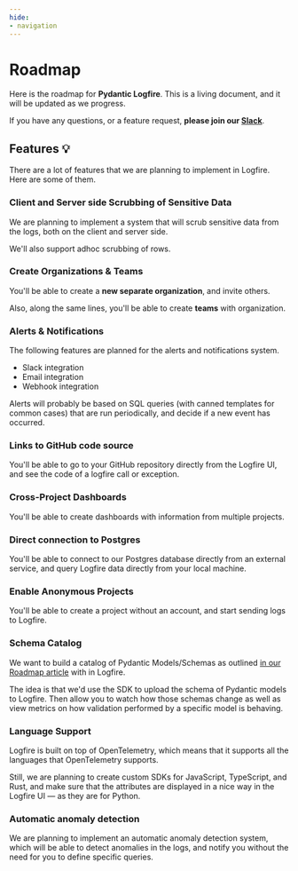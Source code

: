 ```yaml
---
hide:
- navigation
---
```


# Roadmap

Here is the roadmap for **Pydantic Logfire**. This is a living document, and it will be updated as we progress.

If you have any questions, or a feature request, **please join our [Slack][slack]**.

## Features 💡

There are a lot of features that we are planning to implement in Logfire. Here are some of them.

### Client and Server side Scrubbing of Sensitive Data

We are planning to implement a system that will scrub sensitive data from the logs, both on the client and server side.

We'll also support adhoc scrubbing of rows.

### Create Organizations & Teams

You'll be able to create a **new separate organization**, and invite others.

Also, along the same lines, you'll be able to create **teams** with organization.

### Alerts & Notifications

The following features are planned for the alerts and notifications system.

- Slack integration
- Email integration
- Webhook integration

Alerts will probably be based on SQL queries (with canned templates for common cases) that are run periodically, and decide if a new event has occurred.

### Links to GitHub code source

You'll be able to go to your GitHub repository directly from the Logfire UI, and see
the code of a logfire call or exception.

### Cross-Project Dashboards

You'll be able to create dashboards with information from multiple projects.

### Direct connection to Postgres

You'll be able to connect to our Postgres database directly from an external service, and
query Logfire data directly from your local machine.

### Enable Anonymous Projects

You'll be able to create a project without an account, and start sending logs to Logfire.

### Schema Catalog

We want to build a catalog of Pydantic Models/Schemas as outlined
[in our Roadmap article](https://blog.pydantic.dev/blog/2023/06/13/help-us-build-our-roadmap--pydantic/#4-schema-catalog)
with in Logfire.

The idea is that we'd use the SDK to upload the schema of Pydantic models to Logfire.
Then allow you to watch how those schemas change as well as view metrics on how validation performed by a specific model is behaving.

### Language Support

Logfire is built on top of OpenTelemetry, which means that it supports all the languages that OpenTelemetry supports.

Still, we are planning to create custom SDKs for JavaScript, TypeScript, and Rust, and make sure that the
attributes are displayed in a nice way in the Logfire UI — as they are for Python.

### Automatic anomaly detection

We are planning to implement an automatic anomaly detection system, which will be able to detect
anomalies in the logs, and notify you without the need for you to define specific queries.

[slack]: https://join.slack.com/t/pydanticlogfire/shared_invite/zt-2b57ljub4-936siSpHANKxoY4dna7qng
